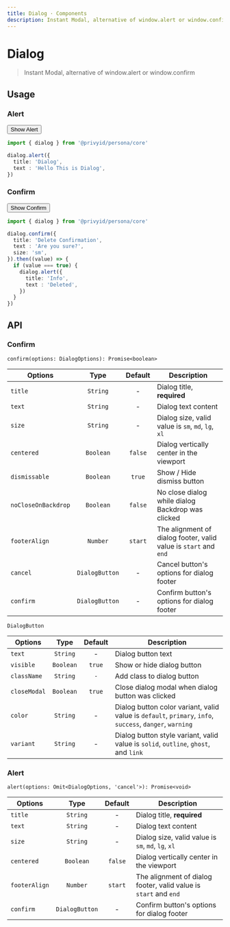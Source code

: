 ```yaml
---
title: Dialog · Components
description: Instant Modal, alternative of window.alert or window.confirm
---
```


<script setup>
  import Button from '../button/Button.vue'
  import * as dialog from '.'

  function example1 () {
    dialog.alert({
      title: 'Dialog',
      text : 'Hello This is Dialog',
    })
  }

  function example2 () {
    dialog.confirm({
      title: 'Delete Confirmation',
      text : 'Are you sure?',
    }).then((value) => {
      if (value === true) {
        dialog.alert({
          title: 'Info',
          text : 'Deleted',
        })
      }
    })
  }
</script>

# Dialog

> Instant Modal, alternative of window.alert or window.confirm

## Usage

### Alert

<div class="flex mt-5">
  <Button @click="example1" color="info">Show Alert</Button>
</div>

```ts
import { dialog } from '@privyid/persona/core'

dialog.alert({
  title: 'Dialog',
  text : 'Hello This is Dialog',
})
```

### Confirm

<div class="flex mt-5">
  <Button @click="example2" color="info">Show Confirm</Button>
</div>

```ts
import { dialog } from '@privyid/persona/core'

dialog.confirm({
  title: 'Delete Confirmation',
  text : 'Are you sure?',
  size: 'sm',
}).then((value) => {
  if (value === true) {
    dialog.alert({
      title: 'Info',
      text : 'Deleted',
    })
  }
})
```


## API

### Confirm

`confirm(options: DialogOptions): Promise<boolean>`

| Options             |   Type   | Default  | Description                                                                     |
|---------------------|:--------------:|:--------:|---------------------------------------------------------------------------|
| `title`             | `String`       |    -     | Dialog title, **required**                                                |
| `text`              | `String`       |    -     | Dialog text content                                                       |
| `size`              | `String`       |    -     | Dialog size, valid value is `sm`, `md`, `lg`, `xl`                        |
| `centered`          | `Boolean`      | `false`  | Dialog vertically center in the viewport                                  |
| `dismissable`       | `Boolean`      | `true`   | Show / Hide dismiss button                                                |
| `noCloseOnBackdrop` | `Boolean`      | `false`  | No close dialog while dialog Backdrop was clicked                         |
| `footerAlign`       | `Number`       | `start`  | The alignment of dialog footer, valid value is `start` and `end`          |
| `cancel`            | `DialogButton` |    -     | Cancel button's options for dialog footer                                 |
| `confirm`           | `DialogButton` |    -     | Confirm button's options for dialog footer                                |

`DialogButton`

| Options       |   Type    | Default  | Description                                                               |
|---------------|:---------:|:--------:|---------------------------------------------------------------------------|
| `text`        | `String`  |    -     | Dialog button text                                                        |
| `visible`     | `Boolean` |  `true`  | Show or hide dialog button                                                |
| `className`   | `String`  | `-`      | Add class to dialog button                                                |
| `closeModal`  | `Boolean` |  `true`  | Close dialog modal when dialog button was clicked                         |
| `color`       | `String`  |    -     | Dialog button color variant, valid value is `default`, `primary`, `info`, `success`, `danger`, `warning`                                           |
| `variant`     | `String`  |    -     | Dialog button style variant, valid value is `solid`, `outline`, `ghost`, and `link`                                              |

### Alert

`alert(options: Omit<DialogOptions, 'cancel'>): Promise<void>`

| Options       |   Type   | Default  | Description                                                               |
|---------------|:--------:|:--------:|---------------------------------------------------------------------------|
| `title`       | `String` |    -     | Dialog title, **required**                                                |
| `text`        | `String` |    -     | Dialog text content                                                       |
| `size`        | `String` |    -     | Dialog size, valid value is `sm`, `md`, `lg`, `xl`                        |
| `centered`    | `Boolean`|  `false` | Dialog vertically center in the viewport                                  |
| `footerAlign` | `Number` |  `start` | The alignment of dialog footer, valid value is `start` and `end`          |
| `confirm`     | `DialogButton` |    -     | Confirm button's options for dialog footer                          |
